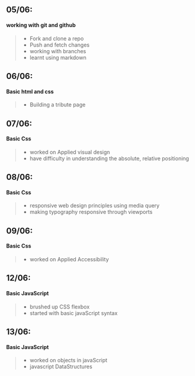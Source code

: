 ## 05/06:
#### working with git and github
>- Fork and clone a repo
>- Push and fetch changes
>- working with branches
>- learnt using markdown

## 06/06:
#### Basic html and css
>- Building a tribute page

## 07/06:
#### Basic Css
>- worked on Applied visual design
>- have difficulty in understanding the absolute, relative positioning

## 08/06:
#### Basic Css
>- responsive web design principles using media query
>- making typography responsive through viewports

## 09/06:
#### Basic Css
>- worked on Applied Accessibility

## 12/06:
#### Basic JavaScript
>- brushed up CSS flexbox
>- started with basic javaScript syntax

## 13/06:
#### Basic JavaScript
>- worked on objects in javaScript
>- javascript DataStructures
